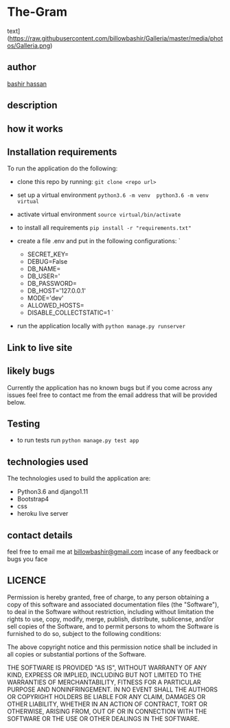 # The-Gram
 text](https://raw.githubusercontent.com/billowbashir/Galleria/master/media/photos/Galleria.png)

## author
[bashir hassan](https://github.com/billowbashir/)

## description

## how it works

## Installation requirements
To run the application do the following:

- clone this repo by running:
``` git clone <repo url> ```
- set up a virtual environment
 ``` python3.6 -m venv  python3.6 -m venv virtual ```
 - activate virtual environment
  ``` source virtual/bin/activate ```
- to install all requirements
``` pip install -r "requirements.txt" ```
 - create a file .env and put in the following configurations:
   `
      - SECRET_KEY=<secret key>
      - DEBUG=False
      - DB_NAME=<database name>
      - DB_USER='<username>
      - DB_PASSWORD=<your password>
      - DB_HOST='127.0.0.1'
      - MODE='dev'
      - ALLOWED_HOSTS=<your site name>
      - DISABLE_COLLECTSTATIC=1
   `

- run the application locally with
 ``` python manage.py runserver ```
## Link to live site


## likely bugs
Currently the application has no known bugs but if you come across any issues feel free to contact me from the email address that will be provided below.
## Testing
- to run tests run ` python manage.py test app `
## technologies used
The technologies used to build the application are:

- Python3.6 and django1.11
- Bootstrap4
- css
- heroku live server

## contact details
feel free to email me at billowbashir@gmail.com incase of any feedback or bugs you face

## LICENCE
Permission is hereby granted, free of charge, to any person obtaining a copy of this software and associated documentation files (the "Software"), to deal in the Software without restriction, including without limitation the rights to use, copy, modify, merge, publish, distribute, sublicense, and/or sell copies of the Software, and to permit persons to whom the Software is furnished to do so, subject to the following conditions:

The above copyright notice and this permission notice shall be included in all copies or substantial portions of the Software.

THE SOFTWARE IS PROVIDED "AS IS", WITHOUT WARRANTY OF ANY KIND, EXPRESS OR IMPLIED, INCLUDING BUT NOT LIMITED TO THE WARRANTIES OF MERCHANTABILITY, FITNESS FOR A PARTICULAR PURPOSE AND NONINFRINGEMENT. IN NO EVENT SHALL THE AUTHORS OR COPYRIGHT HOLDERS BE LIABLE FOR ANY CLAIM, DAMAGES OR OTHER LIABILITY, WHETHER IN AN ACTION OF CONTRACT, TORT OR OTHERWISE, ARISING FROM, OUT OF OR IN CONNECTION WITH THE SOFTWARE OR THE USE OR OTHER DEALINGS IN THE SOFTWARE.
